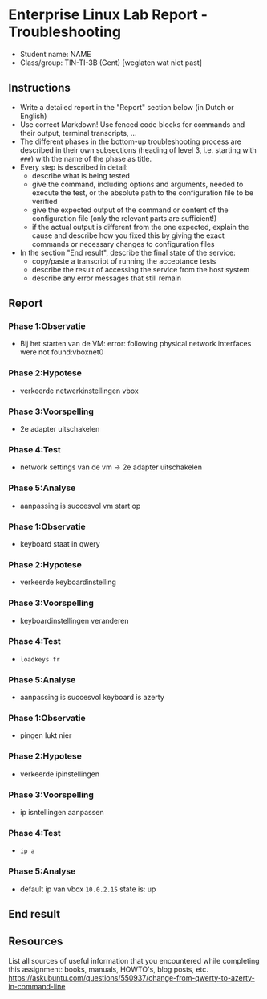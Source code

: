 # Enterprise Linux Lab Report - Troubleshooting

- Student name: NAME
- Class/group: TIN-TI-3B (Gent) [weglaten wat niet past]

## Instructions

- Write a detailed report in the "Report" section below (in Dutch or English)
- Use correct Markdown! Use fenced code blocks for commands and their output, terminal transcripts, ...
- The different phases in the bottom-up troubleshooting process are described in their own subsections (heading of level 3, i.e. starting with `###`) with the name of the phase as title.
- Every step is described in detail:
    - describe what is being tested
    - give the command, including options and arguments, needed to execute the test, or the absolute path to the configuration file to be verified
    - give the expected output of the command or content of the configuration file (only the relevant parts are sufficient!)
    - if the actual output is different from the one expected, explain the cause and describe how you fixed this by giving the exact commands or necessary changes to configuration files
- In the section "End result", describe the final state of the service:
    - copy/paste a transcript of running the acceptance tests
    - describe the result of accessing the service from the host system
    - describe any error messages that still remain

## Report
### Phase 1:Observatie
* Bij het starten van de VM: error: following physical network interfaces were not found:vboxnet0
### Phase 2:Hypotese
* verkeerde netwerkinstellingen vbox
### Phase 3:Voorspelling
* 2e adapter uitschakelen
### Phase 4:Test
* network settings van de vm -> 2e adapter uitschakelen
### Phase 5:Analyse 
* aanpassing is succesvol vm start op

### Phase 1:Observatie
* keyboard staat in qwery
### Phase 2:Hypotese
* verkeerde keyboardinstelling
### Phase 3:Voorspelling
* keyboardinstellingen veranderen 
### Phase 4:Test
* `loadkeys fr`
### Phase 5:Analyse 
* aanpassing is succesvol keyboard is azerty

### Phase 1:Observatie
* pingen lukt nier
### Phase 2:Hypotese
* verkeerde ipinstellingen
### Phase 3:Voorspelling
* ip isntellingen aanpassen 
### Phase 4:Test
* `ip a`
### Phase 5:Analyse 
* default ip van vbox `10.0.2.15` state is: up


## End result



## Resources

List all sources of useful information that you encountered while completing this assignment: books, manuals, HOWTO's, blog posts, etc.
https://askubuntu.com/questions/550937/change-from-qwerty-to-azerty-in-command-line
